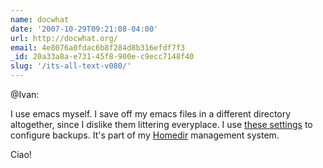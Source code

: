 ```yaml
---
name: docwhat
date: '2007-10-29T09:21:08-04:00'
url: http://docwhat.org/
email: 4e8076a0fdac6b8f284d8b316efdf7f3
_id: 20a33a8a-e731-45f8-900e-c9ecc7148f40
slug: '/its-all-text-v080/'
---
```


@Ivan:

I use emacs myself. I save off my emacs files in a different directory
altogether, since I dislike them littering everyplace. I use
<a href="http://trac.gerf.org/homedir/browser/trunk/packages/emacs-base/.emacs.d/common/backups.el" rel="nofollow">these
settings</a> to configure backups. It's part of my
<a href="http://trac.gerf.org/homedir/" rel="nofollow">Homedir</a> management
system.

Ciao!
